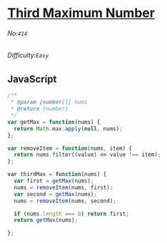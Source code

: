 # [Third Maximum Number](https://leetcode.com/problems/third-maximum-number/#/description)
###### No:`414`
###### Difficulty:`Easy`
## JavaScript


```js
/**
 * @param {number[]} nums
 * @return {number}
 */
var getMax = function(nums) {
  return Math.max.apply(null, nums);
};

var removeItem = function(nums, item) {
  return nums.filter((value) => value !== item);
};

var thirdMax = function(nums) {
  var first = getMax(nums);
  nums = removeItem(nums, first);
  var second = getMax(nums);
  nums = removeItem(nums, second);

  if (nums.length === 0) return first;
  return getMax(nums);

};

```

